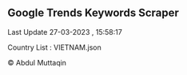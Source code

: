 

## Google Trends Keywords Scraper 
 
Last Update 27-03-2023 , 15:58:17

Country List :
VIETNAM.json



© Abdul Muttaqin 
